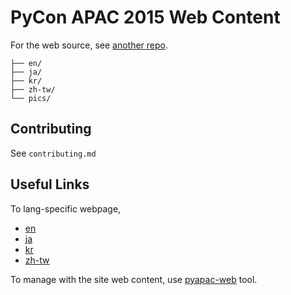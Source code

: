 # PyCon APAC 2015 Web Content

For the web source, see [another repo][websrc].

~~~
├── en/
├── ja/
├── kr/
├── zh-tw/
└── pics/
~~~

[websrc]: http://pycon.tw


## Contributing

See `contributing.md`



## Useful Links

To lang-specific webpage,

- [en]
- [ja]
- [kr]
- [zh-tw]

To manage with the site web content, use [pyapac-web] tool.


[en]:    http://pycon.tw
[ja]:    http://pycon.tw
[kr]:    http://pycon.tw
[zh-tw]: http://pycon.tw
[pyapac-web]: https://github.com/ccwang002/pyapac_web_uploader
